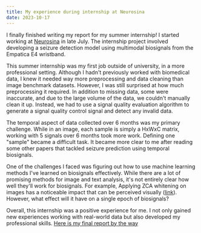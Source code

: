 ```yaml
---
title: My experience during internship at Neurosina
date: 2023-10-17
---
```

I finally finished writing my report for my summer internship! I started working at [Neurosina](https://www.linkedin.com/company/neurosina) in late July. The internship project involved developing a seizure detection model using multimodal biosignals from the Empatica E4 wristband.

This summer internship was my first job outside of university, in a more professional setting. Although I hadn't previously worked with biomedical data, I knew it needed way more preprocessing and data cleaning than image benchmark datasets. However, I was still surprised at how much preprocessing it required. In addition to missing data, some were inaccurate, and due to the large volume of the data, we couldn't manually clean it up. Instead, we had to use a signal quality evaluation algorithm to generate a signal quality control signal and detect any invalid data.

The temporal aspect of data collected over 6 months was my primary challenge. While in an image, each sample is simply a HxWxC matrix, working with 5 signals over 6 months took more work. Defining one "sample" became a difficult task. It became more clear to me after reading some other papers that tackled seizure prediction using temporal biosignals.

One of the challenges I faced was figuring out how to use machine learning methods I've learned on biosignals effectively. While there are a lot of promising methods for image and text analysis, it's not entirely clear how well they'll work for biosignals. For example, Applying ZCA whitening on images has a noticeable impact that can be perceived visually ([link](https://bbabenko.github.io/low-level-features/)). However, what effect will it have on a single epoch of biosignals?

Overall, this internship was a positive experience for me. I not only gained new experiences working with real-world data but also developed my professional skills. 
[Here is my final report by the way](/assets/papers/Automatic%20epileptic%20seizure%20detection%20using%20multimodal%20biosignals%20recorded%20from%20a%20wearable%20device.pdf) 
